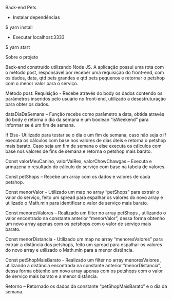 Back-end Pets

- Instalar dependências 

$ yarn install

- Executar localhost:3333

$ yarn start

Sobre o projeto

Back-end construído utilizando Node JS. A aplicação possui uma rota com o método post, responsável por receber uma requisição do front-end, com os dados, data, qtd pets grandes e qtd pets pequenos e retornar o petshop com o menor valor para o serviço.

Método post:
Requisição - Recebe através do body os dados contendo os parâmetros inseridos pelo usuário no front-end, utilizado a desestruturação para obter os dados.

dataDiaDaSemana – Função recebe como parâmetro a data, obtida através do body e retorna o dia da semana e um boolean “isWeekend” para informar se é um fim de semana.

If Else- Utilizado para testar se o dia é um fim de semana, caso não seja o if executa os cálculos com base nos valores de dias úteis e retorna o petshop mais barato. Caso seja um fim de semana o else executa os cálculos com base nos valores de fins de semana e retorna o petshop mais barato.

Const valorMeuCanino, valorVaiRex, valorChowChawgas – Executa e armazena o resultado do cálculo do serviço com base na tabela de valores.

Const petShops – Recebe um array com os dados e valores de cada petshop.

Const menorValor – Utilizado um map no array “petShops” para extrair o valor do serviço, feito um spread para espalhar os valores do novo array e utilizado o Math.min para identificar o valor de serviço mais barato.

Const menoresValores – Realizado um filter no array petShops , utilizando o valor encontrado na constante anterior “menorValor”, dessa forma obtenho um novo array apenas com os petshops com o valor de serviço mais barato.

Const menorDistancia - Utilizado um map no array “menoresValores” para extrair a distância dos petshops, feito um spread para espalhar os valores do novo array e utilizado o Math.min para a menor distância.

Const petShopMaisBarato - Realizado um filter no array menoresValores , utilizando a distância encontrada na constante anterior “menorDistancia”, dessa forma obtenho um novo array apenas com os petshops com o valor de serviço mais barato e a menor distância.

Retorno – Retornado os dados da constante “petShopMaisBarato” e o dia da semana.
